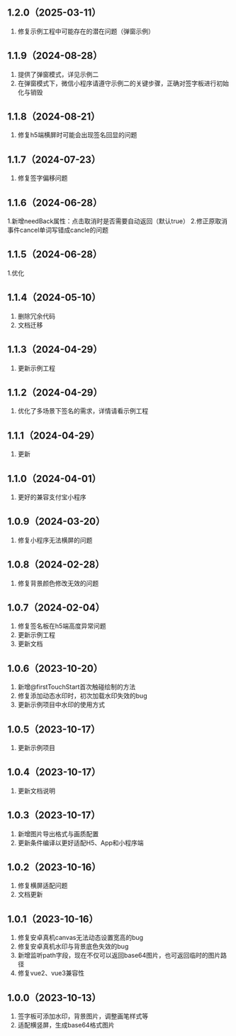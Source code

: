 ## 1.2.0（2025-03-11）
1. 修复示例工程中可能存在的潜在问题（弹窗示例）
## 1.1.9（2024-08-28）
1. 提供了弹窗模式，详见示例二
2. 在弹窗模式下，微信小程序请遵守示例二的关键步骤，正确对签字板进行初始化与销毁
## 1.1.8（2024-08-21）
1. 修复h5端横屏时可能会出现签名回显的问题
## 1.1.7（2024-07-23）
1. 修复签字偏移问题
## 1.1.6（2024-06-28）
1.新增needBack属性：点击取消时是否需要自动返回（默认true）
2.修正原取消事件cancel单词写错成cancle的问题
## 1.1.5（2024-06-28）
1.优化
## 1.1.4（2024-05-10）
1. 删除冗余代码
2. 文档迁移
## 1.1.3（2024-04-29）
1. 更新示例工程
## 1.1.2（2024-04-29）
1. 优化了多场景下签名的需求，详情请看示例工程
## 1.1.1（2024-04-29）
1. 更新
## 1.1.0（2024-04-01）
1. 更好的兼容支付宝小程序
## 1.0.9（2024-03-20）
1. 修复小程序无法横屏的问题
## 1.0.8（2024-02-28）
1. 修复背景颜色修改无效的问题
## 1.0.7（2024-02-04）
1. 修复签名板在h5端高度异常问题
2. 更新示例工程
3. 更新文档
## 1.0.6（2023-10-20）
1. 新增@firstTouchStart首次触碰绘制的方法
2. 修复添加动态水印时，初次加载水印失效的bug
3. 更新示例项目中水印的使用方式
## 1.0.5（2023-10-17）
1. 更新示例项目
## 1.0.4（2023-10-17）
1. 更新文档说明
## 1.0.3（2023-10-17）
1. 新增图片导出格式与画质配置
2. 更新条件编译以更好适配H5、App和小程序端
## 1.0.2（2023-10-16）
1. 修复横屏适配问题
2. 文档更新
## 1.0.1（2023-10-16）
1. 修复安卓真机canvas无法动态设置宽高的bug
2. 修复安卓真机水印与背景底色失效的bug
3. 新增监听path字段，现在不仅可以返回base64图片，也可返回临时的图片路径
4. 修复vue2、vue3兼容性
## 1.0.0（2023-10-13）
1. 签字板可添加水印，背景图片，调整画笔样式等
2. 适配横竖屏，生成base64格式图片
